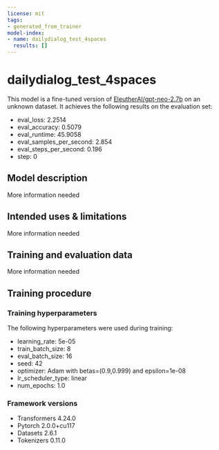 ```yaml
---
license: mit
tags:
- generated_from_trainer
model-index:
- name: dailydialog_test_4spaces
  results: []
---
```


<!-- This model card has been generated automatically according to the information the Trainer had access to. You
should probably proofread and complete it, then remove this comment. -->

# dailydialog_test_4spaces

This model is a fine-tuned version of [EleutherAI/gpt-neo-2.7b](https://huggingface.co/EleutherAI/gpt-neo-2.7b) on an unknown dataset.
It achieves the following results on the evaluation set:
- eval_loss: 2.2514
- eval_accuracy: 0.5079
- eval_runtime: 45.9058
- eval_samples_per_second: 2.854
- eval_steps_per_second: 0.196
- step: 0

## Model description

More information needed

## Intended uses & limitations

More information needed

## Training and evaluation data

More information needed

## Training procedure

### Training hyperparameters

The following hyperparameters were used during training:
- learning_rate: 5e-05
- train_batch_size: 8
- eval_batch_size: 16
- seed: 42
- optimizer: Adam with betas=(0.9,0.999) and epsilon=1e-08
- lr_scheduler_type: linear
- num_epochs: 1.0

### Framework versions

- Transformers 4.24.0
- Pytorch 2.0.0+cu117
- Datasets 2.6.1
- Tokenizers 0.11.0
